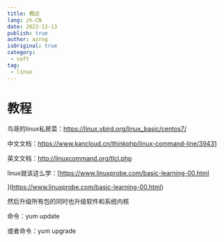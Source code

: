 ```yaml
---
title: 概述
lang: zh-CN
date: 2022-12-13
publish: true
author: azrng
isOriginal: true
category:
 - soft
tag:
 - linux
---
```

# 教程

鸟哥的linux私房菜：https://linux.vbird.org/linux_basic/centos7/

中文文档：https://www.kancloud.cn/thinkphp/linux-command-line/39431

英文文档：http://linuxcommand.org/tlcl.php



linux就该这么学：[https://www.linuxprobe.com/basic-learning-00.html

](https://www.linuxprobe.com/basic-learning-00.html)

然后升级所有包的同时也升级软件和系统内核

命令：yum update

或者命令：yum upgrade